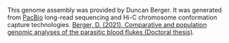 This genome assembly was provided by Duncan Berger. It was generated from [PacBio](https://www.pacb.com/) long-read sequencing and Hi-C chromosome conformation capture technologies. [Berger, D. (2021). Comparative and population genomic analyses of the parasitic blood flukes (Doctoral thesis)](https://doi.org/10.17863/CAM.86667).

